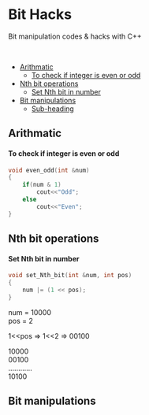 # Bit Hacks

Bit manipulation codes & hacks with C++

</br>

- [Arithmatic](#Arithmatic)
  * [To check if integer is even or odd](#To-check-if-integer-is-even-or-odd)
- [Nth bit operations](#Nth-bit-operations)
  * [Set Nth bit in number](#Set-Nth-bit-in-number)
- [Bit manipulations](#Bit-manipulations)
  * [Sub-heading](#sub-heading-2)


<!-- toc -->

## Arithmatic
#### To check if integer is even or odd
```C++
void even_odd(int &num)
{
    if(num & 1)
	    cout<<"Odd";
    else
        cout<<"Even";
}
```



## Nth bit operations
#### Set Nth bit in number
```C++
void set_Nth_bit(int &num, int pos)
{
    num |= (1 << pos);
}
```
num = 10000  
pos = 2  

1<<pos  =>  1<<2  =>  00100  

10000  
00100  
............  
10100  

## Bit manipulations
